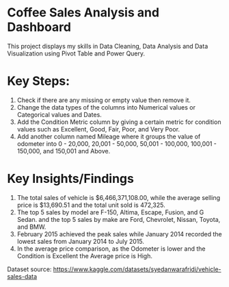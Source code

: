 # **Coffee Sales Analysis and Dashboard**

This project displays my skills in Data Cleaning, Data Analysis and Data Visualization using Pivot Table and Power Query.

# **Key Steps:**
1. Check if there are any missing or empty value then remove it.
2. Change the data types of the columns into Numerical values or Categorical values and Dates.
3. Add the Condition Metric column by giving a certain metric for condition values such as Excellent, Good, Fair, Poor, and Very Poor.
4. Add another column named Mileage where it groups the value of odometer into 0 - 20,000, 20,001 - 50,000, 50,001 - 100,000, 100,001 - 150,000, and 150,001 and Above.

# **Key Insights/Findings**
1. The total sales of vehicle is $6,466,371,108.00, while the average selling price is $13,690.51 and the total unit sold is 472,325.
2. The top 5 sales by model are F-150, Altima, Escape, Fusion, and G Sedan. and the top 5 sales by make are Ford, Chevrolet, Nissan, Toyota, and BMW.
3. February 2015 achieved the peak sales while January 2014 recorded the lowest sales from January 2014 to July 2015.
4. In the average price comparison, as the Odometer is lower and the Condition is Excellent the Average price is High.

Dataset source: https://www.kaggle.com/datasets/syedanwarafridi/vehicle-sales-data

